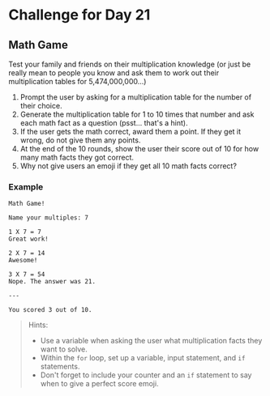 # Challenge for Day 21

## Math Game

Test your family and friends on their multiplication knowledge (or just be really mean to people you know and ask them to work out their multiplication tables for 5,474,000,000...)

1. Prompt the user by asking for a multiplication table for the number of their choice.
2. Generate the multiplication table for 1 to 10 times that number and ask each math fact as a question (psst... that's a hint).
3. If the user gets the math correct, award them a point. If they get it wrong, do not give them any points.
4. At the end of the 10 rounds, show the user their score out of 10 for how many math facts they got correct.
5. Why not give users an emoji if they get all 10 math facts correct?

### Example

```text
Math Game!

Name your multiples: 7

1 X 7 = 7
Great work! 

2 X 7 = 14
Awesome!

3 X 7 = 54
Nope. The answer was 21. 

---

You scored 3 out of 10.
```

> Hints:
> - Use a variable when asking the user what multiplication facts they want to solve.
> - Within the `for` loop, set up a variable, input statement, and `if` statements.
> - Don't forget to include your counter and an `if` statement to say when to give a perfect score emoji.
